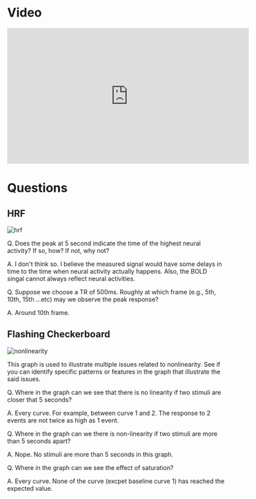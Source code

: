 
# Video

<iframe width="560" height="315" src="https://www.youtube.com/embed/jG2WQpgpnMs" frameborder="0" allow="accelerometer; autoplay; encrypted-media; gyroscope; picture-in-picture" allowfullscreen></iframe>

# Questions

## HRF

![hrf](hrf.png)

Q. Does the peak at 5 second indicate the time of the highest neural activity? If so, how? If not, why not?

A. I don't think so. I believe the measured signal would have some delays in time to the time when neural activity actually happens. Also, the BOLD singal cannot always reflect neural activities.

Q. Suppose we choose a TR of 500ms. Roughly at which frame (e.g., 5th, 10th, 15th ...etc) may we observe the peak response?

A. Around 10th frame.

## Flashing Checkerboard

![nonlinearity](nonlinearity.png)

This graph is used to illustrate multiple issues related to nonlinearity. See if you can identify specific patterns or features in the graph that illustrate the said issues.

Q. Where in the graph can we see that there is no linearity if two stimuli are closer that 5 seconds?

A. Every curve. For example, between curve 1 and 2. The response to 2 events are not twice as high as 1 event.

Q. Where in the graph can we there is non-linearity if two stimuli are more than 5 seconds apart?

A. Nope. No stimuli are more than 5 seconds in this graph.

Q. Where in the graph can we see the effect of saturation?

A. Every curve. None of the curve (excpet baseline curve 1) has reached the expected value.

